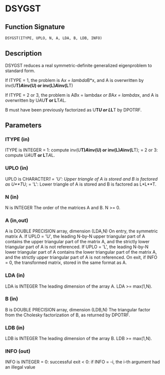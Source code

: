 # DSYGST

## Function Signature

```fortran
DSYGST(ITYPE, UPLO, N, A, LDA, B, LDB, INFO)
```

## Description


 DSYGST reduces a real symmetric-definite generalized eigenproblem
 to standard form.

 If ITYPE = 1, the problem is A*x = lambda*B*x,
 and A is overwritten by inv(U**T)*A*inv(U) or inv(L)*A*inv(L**T)

 If ITYPE = 2 or 3, the problem is A*B*x = lambda*x or
 B*A*x = lambda*x, and A is overwritten by U*A*U**T or L**T*A*L.

 B must have been previously factorized as U**T*U or L*L**T by DPOTRF.

## Parameters

### ITYPE (in)

ITYPE is INTEGER = 1: compute inv(U**T)*A*inv(U) or inv(L)*A*inv(L**T); = 2 or 3: compute U*A*U**T or L**T*A*L.

### UPLO (in)

UPLO is CHARACTER*1 = 'U': Upper triangle of A is stored and B is factored as U**T*U; = 'L': Lower triangle of A is stored and B is factored as L*L**T.

### N (in)

N is INTEGER The order of the matrices A and B. N >= 0.

### A (in,out)

A is DOUBLE PRECISION array, dimension (LDA,N) On entry, the symmetric matrix A. If UPLO = 'U', the leading N-by-N upper triangular part of A contains the upper triangular part of the matrix A, and the strictly lower triangular part of A is not referenced. If UPLO = 'L', the leading N-by-N lower triangular part of A contains the lower triangular part of the matrix A, and the strictly upper triangular part of A is not referenced. On exit, if INFO = 0, the transformed matrix, stored in the same format as A.

### LDA (in)

LDA is INTEGER The leading dimension of the array A. LDA >= max(1,N).

### B (in)

B is DOUBLE PRECISION array, dimension (LDB,N) The triangular factor from the Cholesky factorization of B, as returned by DPOTRF.

### LDB (in)

LDB is INTEGER The leading dimension of the array B. LDB >= max(1,N).

### INFO (out)

INFO is INTEGER = 0: successful exit < 0: if INFO = -i, the i-th argument had an illegal value

